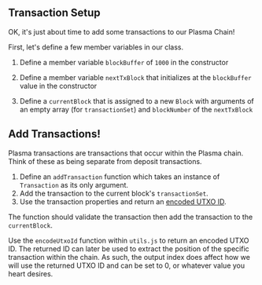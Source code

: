 ## Transaction Setup

OK, it's just about time to add some transactions to our Plasma Chain! 

First, let's define a few member variables in our class. 

1. Define a member variable `blockBuffer` of `1000` in the constructor

2. Define a member variable `nextTxBlock` that initializes at the `blockBuffer` value in the constructor

3. Define a `currentBlock` that is assigned to a new `Block` with arguments of an empty array (for `transactionSet`) and `blockNumber` of the `nextTxBlock`


## Add Transactions!

Plasma transactions are transactions that occur within the Plasma chain. Think of these as being separate from deposit transactions.

1. Define an `addTransaction` function which takes an instance of `Transaction` as its only argument.
2. Add the transaction to the current block's `transactionSet`.
2. Use the transaction properties and return an [encoded UTXO ID](?tab=details&scroll=Encoded%20UTXO%20ID).

The function should validate the transaction then add the transaction to the `currentBlock`.

Use the `encodeUtxoId` function within `utils.js` to return an encoded UTXO ID. The returned ID can later be used to extract the position of the specific transaction within the chain. As such, the output index does affect how we will use the returned UTXO ID and can be set to 0, or whatever value you heart desires.


